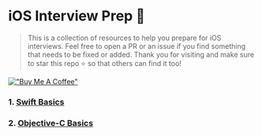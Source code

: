 # iOS Interview Prep 

> This is a collection of resources to help you prepare for iOS interviews. Feel free to open a PR or an issue if you find something that needs to be fixed or added. Thank you for visiting and make sure to star this repo ⭐️ so that others can find it too!

[!["Buy Me A Coffee"](https://www.buymeacoffee.com/assets/img/custom_images/orange_img.png)](https://www.buymeacoffee.com/sungjiehung)

### 1. [Swift Basics](src/basic-swift.md)

### 2. [Objective-C Basics](src/basic-objective-c.md)

<!-- ### 2. [Swift Advanced](advanced.md) -->
